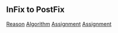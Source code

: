 ## InFix to PostFix


[Reason](https://www.quora.com/What-is-the-importance-of-a-postfix-expression-in-computing)
[Algorithm](http://csis.pace.edu/~wolf/CS122/infix-postfix.htm)
[Assignment](https://www.geeksforgeeks.org/postfix-to-infix/)
[Assignment](https://cs.nyu.edu/courses/fall13/CSCI-GA.1133-001/HW/postfix-calculator.html)
<!--stackedit_data:
eyJoaXN0b3J5IjpbLTcwMDA5MTAwMl19
-->